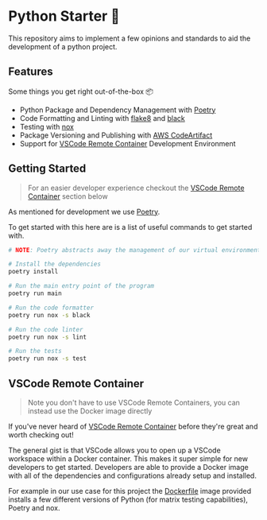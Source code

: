 
# Python Starter 🐍

This repository aims to implement a few opinions and standards to aid the development of a python project.

## Features

Some things you get right out-of-the-box 📦

- Python Package and Dependency Management with [Poetry](https://python-poetry.org/)
- Code Formatting and Linting with [flake8](https://flake8.pycqa.org/en/latest/) and [black](https://github.com/psf/black)
- Testing with [nox](https://nox.thea.codes/en/stable/)
- Package Versioning and Publishing with [AWS CodeArtifact](https://aws.amazon.com/codeartifact/)
- Support for [VSCode Remote Container](https://code.visualstudio.com/docs/remote/containers) Development Environment

## Getting Started

> For an easier developer experience checkout the [VSCode Remote Container](#vscode-remote-container) section below

As mentioned for development we use [Poetry](https://python-poetry.org/).

To get started with this here are is a list of useful commands to get started with.

```bash
# NOTE: Poetry abstracts away the management of our virtual environments

# Install the dependencies
poetry install

# Run the main entry point of the program
poetry run main

# Run the code formatter
poetry run nox -s black

# Run the code linter
poetry run nox -s lint

# Run the tests
poetry run nox -s test
```

## VSCode Remote Container

> Note you don't have to use VSCode Remote Containers, you can instead use the Docker image directly

If you've never heard of [VSCode Remote Container](https://code.visualstudio.com/docs/remote/containers) before they're great and worth checking out!

The general gist is that VSCode allows you to open up a VSCode workspace within a Docker container. This makes it super simple for new developers to get started. Developers are able to provide a Docker image with all of the dependencies and configurations already setup and installed.

For example in our use case for this project the [Dockerfile](./Dockerfile) image provided installs a few different versions of Python (for matrix testing capabilities), Poetry and nox.
